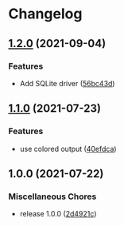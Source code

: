 # Changelog

## [1.2.0](https://www.github.com/soerenschneider/daily/compare/v1.1.0...v1.2.0) (2021-09-04)


### Features

* Add SQLite driver ([56bc43d](https://www.github.com/soerenschneider/daily/commit/56bc43d8022c95f9b8161dfed98a809b29ff4da6))

## [1.1.0](https://www.github.com/soerenschneider/daily/compare/v1.0.0...v1.1.0) (2021-07-23)


### Features

* use colored output ([40efdca](https://www.github.com/soerenschneider/daily/commit/40efdca5a0cafbf314354e26c7f81a08c02075c4))

## 1.0.0 (2021-07-22)


### Miscellaneous Chores

* release 1.0.0 ([2d4921c](https://www.github.com/soerenschneider/daily/commit/2d4921c2319af373e6983604f7328055ecc61145))
